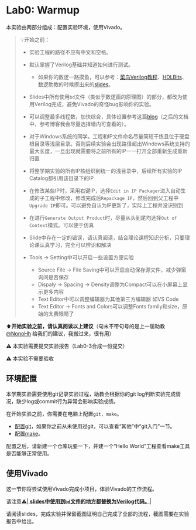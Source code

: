 # Lab0: Warmup

本实验由两部分组成：配置实验环境，使用Vivado。

> 💡开始之前：
>
> * 实验工程的路径不应有中文和空格。
> * 默认掌握了Verilog基础并知道如何进行测试。
>   * 如果你的数逻一路摸鱼，可以参考：[菜鸟Verilog教程](https://www.runoob.com/w3cnote/verilog-tutorial.html)、[HDLBits](https://hdlbits.01xz.net/wiki/Main_Page)、数逻助教的时候摸出来的[slides](https://github.com/Guahao31/for_Computer_Logic/tree/master/slides)。
> * Slides中所有使用`bd`文件（类似于数逻画的原理图）的部分，都改为使用Verilog完成，避免Vivado的奇怪bug影响你的实验。
> * 可以调整最多线程数，加快综合，具体设置参考这篇[blog](https://blog.csdn.net/yundanfengqing_nuc/article/details/107866015)（之后的文档中，参考博客我会尽量选择墙内可查看的）。
> * 对于Windows系统的同学。工程和IP文件命名尽量简短干练且位于硬盘根目录等浅层目录。否则后续实验会出现路径超出Windows系统支持的最大长度，一旦出现就需要将之前所有的IP一一打开全部重新生成重新归置
> * 将整学期实验的所有IP核组织到统一的浅目录中，后续所有实验的IP Catalog都引用该目录下的IP
> * 在修改某些IP时，采用右键IP，选择`Edit in IP Packager`进入自动生成的子工程中修改，修改完成后`Repackage IP`，然后回到父工程中`Upgrade IP`即可。可以避免自认为IP更新了，实际上工程并没识别到
> * 在进行`Generate Output Product`时，尽量从头到尾均选择`Out of Context`模式。可以便于仿真
> * Slide中存在一定的错误，请认真阅读，结合理论课程知识分析，只要理论课认真学习，完全可以辨识和解决
> * Tools → Setting中可以开启一些设置方便实验
>
>   - Source File → File Saving中可以开启自动保存源文件，减少弹窗询问是否保存
>   - Dispaly → Spacing → Density调整为Compact可以在小屏幕上显示更多内容
>   - Text Editor中可以调整编辑器为其他第三方编辑器 如VS Code
>   - Text Editor → Fonts and Colors可以调整Fonts family和size，原始的太费眼睛了

⬆️**开始实验之前，请认真阅读以上建议**（句末不带句号的是上一届助教 [@NonoHh](https://github.com/NonoHh) 给我们的建议，我搬过来，很有用）

⚠️ 本实验需要提交实验报告（Lab0-3合成一份提交）

⚠️ 本实验不需要验收

## 环境配置

本学期实验需要使用git记录实验过程，助教会根据你的git log判断实验完成情况，缺少log或commit行为异常会影响实验成绩。

在开始实验之前，你需要在电脑上配置`git, make`。

* [配置git](https://www.windows11.pro/5639.html)，如果你之前从未使用过git，可以查看“其他”中“git入门”一节。
* [配置make](https://tehub.com/a/aCYp1uw0tG)。

配置之后，请新建一个仓库玩耍一下，并建一个“Hello World”工程查看make工具是否能够正常使用。

## 使用Vivado

这一节你将尝试使用Vivado完成小项目，体验Vivado的工作流程。

请注意⚠️<u>| **slides中使用到`bd`文件的地方都替换为Verilog代码。**|</u>

请阅读slides，完成实验并保留截图证明自己完成了全部的流程，截图需要在实验报告中给出。
